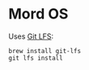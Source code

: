 # Mord OS

Uses [Git LFS](https://git-lfs.github.com/):

```
brew install git-lfs
git lfs install
```